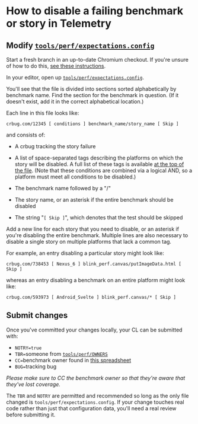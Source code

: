 # How to disable a failing benchmark or story in Telemetry

## Modify [`tools/perf/expectations.config`](https://cs.chromium.org/chromium/src/tools/perf/expectations.config?q=expectations.config&sq=package:chromium&dr)

Start a fresh branch in an up-to-date Chromium checkout. If you're unsure of how to do this, [see these instructions](https://www.chromium.org/developers/how-tos/get-the-code).

In your editor, open up [`tools/perf/expectations.config`](https://cs.chromium.org/chromium/src/tools/perf/expectations.config?q=expectations.config&sq=package:chromium&dr).

You'll see that the file is divided into sections sorted alphabetically by benchmark name. Find the section for the benchmark in question. (If it doesn't exist, add it in the correct alphabetical location.)

Each line in this file looks like:

    crbug.com/12345 [ conditions ] benchmark_name/story_name [ Skip ]

and consists of:

* A crbug tracking the story failure

* A list of space-separated tags describing the platforms on which the story will be disabled. A full list of these tags is available [at the top of the file](https://cs.chromium.org/chromium/src/tools/perf/expectations.config?type=cs&q=tools/perf/expectations.config&sq=package:chromium&g=0&l=5). (Note that these conditions are combined via a logical AND, so a platform must meet all conditions to be disabled.)

* The benchmark name followed by a "/"

* The story name, or an asterisk if the entire benchmark should be disabled

* The string "`[ Skip ]`", which denotes that the test should be skipped

Add a new line for each story that you need to disable, or an asterisk if you're disabling the entire benchmark. Multiple lines are also necessary to disable a single story on multiple platforms that lack a common tag.

For example, an entry disabling a particular story might look like:

    crbug.com/738453 [ Nexus_6 ] blink_perf.canvas/putImageData.html [ Skip ]


whereas an entry disabling a benchmark on an entire platform might look like:

    crbug.com/593973 [ Android_Svelte ] blink_perf.canvas/* [ Skip ]

## Submit changes

Once you've committed your changes locally, your CL can be submitted with:

- `NOTRY=true`
- `TBR=`someone from [`tools/perf/OWNERS`](https://cs.chromium.org/chromium/src/tools/perf/OWNERS?q=tools/perf/owners&sq=package:chromium&dr)
- `CC=`benchmark owner found in [this spreadsheet](https://docs.google.com/spreadsheets/u/1/d/1xaAo0_SU3iDfGdqDJZX_jRV0QtkufwHUKH3kQKF3YQs/edit#gid=0)
- `BUG=`tracking bug

*Please make sure to CC the benchmark owner so that they're aware that they've lost coverage.*

The `TBR` and `NOTRY` are permitted and recommended so long as the only file changed is `tools/perf/expectations.config`. If your change touches real code rather than just that configuration data, you'll need a real review before submitting it.
